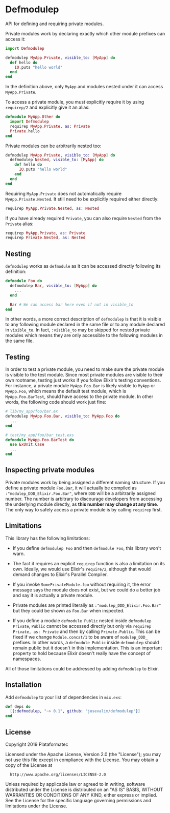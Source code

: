 # Defmodulep

<!-- MDOC !-->

API for defining and requiring private modules.

Private modules work by declaring exactly which other
module prefixes can access it:

```elixir
import Defmodulep

defmodulep MyApp.Private, visible_to: [MyApp] do
  def hello do
    IO.puts "hello world"
  end
end
```

In the definition above, only `MyApp` and modules nested
under it can access `MyApp.Private`.

To access a private module, you must explicitly require it
by using `requirep/2` and explicitly give it an alias:

```elixir
defmodule MyApp.Other do
  import Defmodulep
  requirep MyApp.Private, as: Private
  Private.hello
end
```

Private modules can be arbitrarily nested too:

```elixir
defmodulep MyApp.Private, visible_to: [MyApp] do
  defmodulep Nested, visible_to: [MyApp] do
    def hello do
      IO.puts "hello world"
    end
  end
end
```

Requiring `MyApp.Private` does not automatically require
`MyApp.Private.Nested`. It still need to be explicitly
required either directly:

```elixir
requirep MyApp.Private.Nested, as: Nested
```

If you have already required `Private`, you can also
require `Nested` from the `Private` alias:

```elixir
requirep MyApp.Private, as: Private
requirep Private.Nested, as: Nested
```

## Nesting

`defmodulep` works as `defmodule` as it can be accessed directly
following its definition:

```elixir
defmodule Foo do
  defmodulep Bar, visible_to: [MyApp] do
    ...
  end

  Bar # We can access bar here even if not in visible_to
end
```

In other words, a more correct description of `defmodulep`
is that it is visible to any following module declared in
the same file or to any module declared in `visible_to`.
In fact, `:visible_to` may be skipped for nested private
modules which means they are only accessible to the following
modules in the same file.

## Testing

In order to test a private module, you need to make sure
the private module is visible to the test module. Since most
private modules are visible to their own rootname, testing
just works if you follow Elixir's testing conventions.
For instance, a private module `MyApp.Foo.Bar` is likely
visible to `MyApp` or `MyApp.Foo`, which means the default
test module, which is `MyApp.Foo.BarTest`, should have access
to the private module. In other words, the following code
should work just fine:

```elixir
# lib/my_app/foo/bar.ex
defmodulep MyApp.Foo.Bar, visible_to: MyApp.Foo do
  ...
end

# test/my_app/foo/bar_test.exs
defmodule MyApp.Foo.BarTest do
  use ExUnit.Case
  ...
end
```

## Inspecting private modules

Private modules work by being assigned a different naming
structure. If you define a private module `Foo.Bar`, it will
actually be compiled as `:"modulep_DDD_Elixir.Foo.Bar"`, where
`DDD` will be a arbitrarily assigned number. The number is
arbitrary to discourage developers from accessing the underlying
module directly, as **this number may change at any time**.
The only way to safely access a private module is by calling
`requirep` first.

## Limitations

This library has the following limitations:

  * If you define `defmodulep Foo` and then `defmodule Foo`,
    this library won't warn.

  * The fact it requires an explicit `requirep` function
    is also a limitation on its own. Ideally, we would use
    Elixir's `require/2`, although that would demand changes
    to Elixir's Parallel Compiler.

  * If you invoke `SomePrivateModule.foo` without requiring
    it, the error message says the module does not exist,
    but we could do a better job and say it is actually a
    private module.

  * Private modules are printed literally as `:"modulep_DDD_Elixir.Foo.Bar"`
    but they could be shown as `Foo.Bar` when inspected.

  * If you define a module `defmodule Public` nested inside
    `defmodulep Private`, `Public` cannot be accessed directly
    but only via `requirep Private, as: Private` and then by
    calling `Private.Public`. This can be fixed if we change
    `Module.concat/1` to be aware of `modulep_DDD_` prefixes.
    In other words, a `defmodule Public` inside `defmodulep`
    should remain public but it doesn't in this implementation.
    This is an important property to hold because Elixir doesn't
    really have the concept of namespaces.

All of those limitations could be addressed by adding `defmodulep`
to Elixir.

<!-- MDOC !-->

## Installation

Add `defmodulep` to your list of dependencies in `mix.exs`:

```elixir
def deps do
  [{:defmodulep, "~> 0.1", github: "josevalim/defmodulep"}]
end
```

## License

Copyright 2019 Plataformatec

  Licensed under the Apache License, Version 2.0 (the "License");
  you may not use this file except in compliance with the License.
  You may obtain a copy of the License at

      http://www.apache.org/licenses/LICENSE-2.0

  Unless required by applicable law or agreed to in writing, software
  distributed under the License is distributed on an "AS IS" BASIS,
  WITHOUT WARRANTIES OR CONDITIONS OF ANY KIND, either express or implied.
  See the License for the specific language governing permissions and
  limitations under the License.